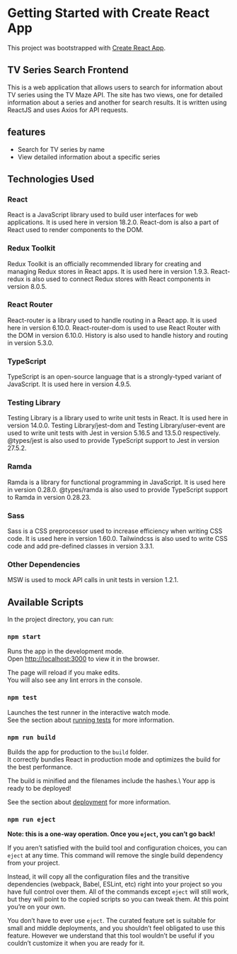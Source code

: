 # Getting Started with Create React App

This project was bootstrapped with [Create React App](https://github.com/facebook/create-react-app).

## TV Series Search Frontend

This is a web application that allows users to search for information about TV series using the TV Maze API. The site has two views, one for detailed information about a series and another for search results. It is written using ReactJS and uses Axios for API requests.

## features
* Search for TV series by name
* View detailed information about a specific series

## Technologies Used

### React
React is a JavaScript library used to build user interfaces for web applications. It is used here in version 18.2.0.
React-dom is also a part of React used to render components to the DOM.
### Redux Toolkit
Redux Toolkit is an officially recommended library for creating and managing Redux stores in React apps. It is used here in version 1.9.3.
React-redux is also used to connect Redux stores with React components in version 8.0.5.

### React Router
React-router is a library used to handle routing in a React app. It is used here in version 6.10.0.
React-router-dom is used to use React Router with the DOM in version 6.10.0.
History is also used to handle history and routing in version 5.3.0.

### TypeScript
TypeScript is an open-source language that is a strongly-typed variant of JavaScript. It is used here in version 4.9.5.

### Testing Library
Testing Library is a library used to write unit tests in React. It is used here in version 14.0.0.
Testing Library/jest-dom and Testing Library/user-event are used to write unit tests with Jest in version 5.16.5 and 13.5.0 respectively.
@types/jest is also used to provide TypeScript support to Jest in version 27.5.2.

### Ramda
Ramda is a library for functional programming in JavaScript. It is used here in version 0.28.0.
@types/ramda is also used to provide TypeScript support to Ramda in version 0.28.23.

### Sass
Sass is a CSS preprocessor used to increase efficiency when writing CSS code. It is used here in version 1.60.0.
Tailwindcss is also used to write CSS code and add pre-defined classes in version 3.3.1.

### Other Dependencies

MSW is used to mock API calls in unit tests in version 1.2.1. 
## Available Scripts

In the project directory, you can run:

### `npm start`

Runs the app in the development mode.\
Open [http://localhost:3000](http://localhost:3000) to view it in the browser.

The page will reload if you make edits.\
You will also see any lint errors in the console.

### `npm test`

Launches the test runner in the interactive watch mode.\
See the section about [running tests](https://facebook.github.io/create-react-app/docs/running-tests) for more information.

### `npm run build`

Builds the app for production to the `build` folder.\
It correctly bundles React in production mode and optimizes the build for the best performance.

The build is minified and the filenames include the hashes.\ 
Your app is ready to be deployed!

See the section about [deployment](https://facebook.github.io/create-react-app/docs/deployment) for more information.

### `npm run eject`

**Note: this is a one-way operation. Once you `eject`, you can’t go back!**

If you aren’t satisfied with the build tool and configuration choices, you can `eject` at any time. This command will remove the single build dependency from your project.

Instead, it will copy all the configuration files and the transitive dependencies (webpack, Babel, ESLint, etc) right into your project so you have full control over them. All of the commands except `eject` will still work, but they will point to the copied scripts so you can tweak them. At this point you’re on your own.

You don’t have to ever use `eject`. The curated feature set is suitable for small and middle deployments, and you shouldn’t feel obligated to use this feature. However we understand that this tool wouldn’t be useful if you couldn’t customize it when you are ready for it.

##


